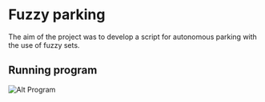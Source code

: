 # Fuzzy parking

The aim of the project was to develop a script for autonomous parking with the use of fuzzy sets. 

## Running program

![Alt Program](https://media.giphy.com/media/JXTp1UpXbWzID9agNS/giphy.gif)
